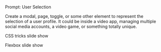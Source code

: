 Prompt: User Selection

Create a modal, page, toggle, or some other element to represent the selection of a user profile. It could be inside a video app, managing multiple social media accounts, a video game, or something totally unique.

<!-- https://medium.com/illumination/how-to-build-a-slideshow-using-html-css-and-javascript-977ecbdbf48c -->

CSS tricks slide show

<!-- https://css-tricks.com/css-only-carousel/ -->

Flexbox slide show

<!-- https://stackoverflow.com/questions/71198858/css-slider-with-flex -->
